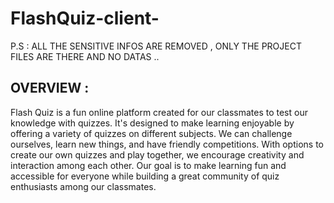# FlashQuiz-client-
P.S : ALL THE SENSITIVE INFOS ARE REMOVED , ONLY THE PROJECT FILES ARE THERE AND NO DATAS .. 

## OVERVIEW :

Flash Quiz is a fun online platform created for our classmates to test our knowledge with quizzes. It's designed to make learning enjoyable by offering a variety of quizzes on different subjects. We can challenge ourselves, learn new things, and have friendly competitions. With options to create our own quizzes and play together, we encourage creativity and interaction among each other. Our goal is to make learning fun and accessible for everyone while building a great community of quiz enthusiasts among our classmates.

